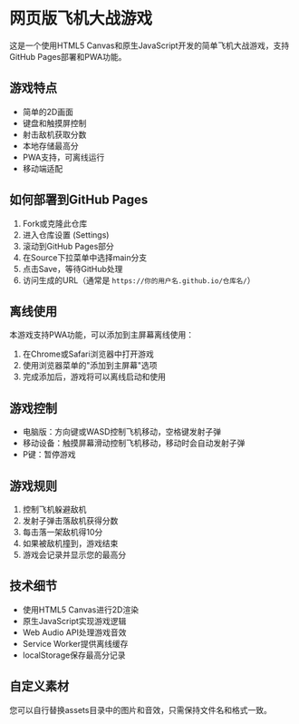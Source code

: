 # 网页版飞机大战游戏

这是一个使用HTML5 Canvas和原生JavaScript开发的简单飞机大战游戏，支持GitHub Pages部署和PWA功能。

## 游戏特点

- 简单的2D画面
- 键盘和触摸屏控制
- 射击敌机获取分数
- 本地存储最高分
- PWA支持，可离线运行
- 移动端适配

## 如何部署到GitHub Pages

1. Fork或克隆此仓库
2. 进入仓库设置 (Settings)
3. 滚动到GitHub Pages部分
4. 在Source下拉菜单中选择main分支
5. 点击Save，等待GitHub处理
6. 访问生成的URL（通常是 `https://你的用户名.github.io/仓库名/`）

## 离线使用

本游戏支持PWA功能，可以添加到主屏幕离线使用：

1. 在Chrome或Safari浏览器中打开游戏
2. 使用浏览器菜单的"添加到主屏幕"选项
3. 完成添加后，游戏将可以离线启动和使用

## 游戏控制

- 电脑版：方向键或WASD控制飞机移动，空格键发射子弹
- 移动设备：触摸屏幕滑动控制飞机移动，移动时会自动发射子弹
- P键：暂停游戏

## 游戏规则

1. 控制飞机躲避敌机
2. 发射子弹击落敌机获得分数
3. 每击落一架敌机得10分
4. 如果被敌机撞到，游戏结束
5. 游戏会记录并显示您的最高分

## 技术细节

- 使用HTML5 Canvas进行2D渲染
- 原生JavaScript实现游戏逻辑
- Web Audio API处理游戏音效
- Service Worker提供离线缓存
- localStorage保存最高分记录

## 自定义素材

您可以自行替换assets目录中的图片和音效，只需保持文件名和格式一致。 